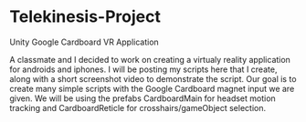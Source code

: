 # Telekinesis-Project
Unity Google Cardboard VR Application

A classmate and I decided to work on creating a virtualy reality application for androids and iphones. I will be posting my scripts here that I create, along with a short screenshot video to demonstrate the script. Our goal is to create many simple scripts with the Google Cardboard magnet input we are given. We will be using the prefabs CardboardMain for headset motion tracking and CardboardReticle for crosshairs/gameObject selection. 
